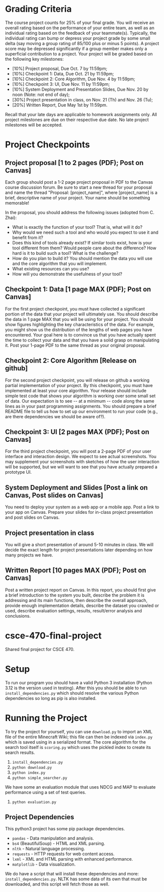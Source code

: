 # Grading Criteria
The course project counts for 25% of your final grade. You will receive an overall rating based on the performance of your entire team, as well as an individual rating based on the feedback of your teammate(s). Typically, the individual rating can bump or depress your project grade by some small delta (say moving a group rating of 85/100 plus or minus 5 points). A project score may be depressed significantly if a group member makes only a superficial contribution to a project. Your project will be graded based on the following key milestones:
- [10%] Project proposal, Due Oct. 7 by 11:59pm;
- [10%] Checkpoint 1: Data, Due Oct. 21 by 11:59pm;
- [10%] Checkpoint 2: Core Algorithm, Due Nov. 4 by 11:59pm;
- [10%] Checkpoint 3: UI, Due Nov. 11 by 11:59pm;
- [10%] System Deployment and Presentation Slides, Due Nov. 20 by noon (Note: not end of day);
- [30%] Project presentation in class, on Nov. 21 (Th) and Nov. 26 (Tu);
- [20%] Written Report, Due May 1st by 11:59pm.

Recall that your late days are applicable to homework assignments only. All project milestones
are due on their respective due date. No late project milestones will be accepted.

# Project Checkpoints
## Project proposal [1 to 2 pages (PDF); Post on Canvas]
Each group should post a 1-2 page project proposal in PDF to the Canvas course discussion forum. Be sure to start a new thread for your proposal and name the thread "Proposal: [project_name]", where [project_name] is a brief, descriptive name of your project. Your name
should be something memorable!

In the proposal, you should address the following issues (adopted from C. Zhai):
- What is exactly the function of your tool? That is, what will it do?
- Why would we need such a tool and who would you expect to use it and benefit from it?
- Does this kind of tools already exist? If similar tools exist, how is your tool different from them? Would people care about the difference? How hard is it to build such a tool? What is the challenge?
- How do you plan to build it? You should mention the data you will use and the core algorithm that you will implement.
- What existing resources can you use?
- How will you demonstrate the usefulness of your tool?

## Checkpoint 1: Data [1 page MAX (PDF); Post on Canvas]
For the first project checkpoint, you must have collected a significant portion of the data that your project will ultimately use. You should describe the data in 1 page MAX that you will be using for your project. You should show figures highlighting the key characteristics of the data. For example, you might show us the distribution of the lengths of web pages you have encountered. Your goal here is to convince us that you have actually spent the time to collect your data and that you have a solid grasp on manipulating it. Post your 1-page PDF to the same thread as your original proposal.

## Checkpoint 2: Core Algorithm [Release on github]
For the second project checkpoint, you will release on github a working partial implementation of your project. By this checkpoint, you must have implemented at least your core algorithm. Your release should include simple test code that shows your algorithm is working over some small set of data. Our expectation is to see -- at a minimum -- code along the same lines as in your past programming assignments. You should prepare a brief README file to tell us how to set up our environment to run your code (e.g., are there dependencies we should be aware of?).

## Checkpoint 3: UI [2 pages MAX (PDF); Post on Canvas]
For the third project checkpoint, you will post a 2-page PDF of your user interface and interaction design. We expect to see actual screenshots. You may supplement your screenshots with sketches of how the user interaction will be supported, but we will want to see that you have actually prepared a prototype UI.

## System Deployment and Slides [Post a link on Canvas, Post slides on Canvas]
You need to deploy your system as a web app or a mobile app. Post a link to your app on Canvas. Prepare your slides for in-class project presentation and post slides on Canvas.

## Project presentation in class
You will give a short presentation of around 5-10 minutes in class. We will decide the exact length for project presentations later depending on how many projects we have.

## Written Report [10 pages MAX (PDF); Post on Canvas]
Post a written project report on Canvas. In this report, you should first give a brief introduction to the system you built, describe the problem it is addressing and its main functions, then describe the overall approach, provide enough implementation details, describe the dataset you crawled or used, describe evaluation settings, results, result/error analysis and conclusions.


# csce-470-final-project
Shared final project for CSCE 470.

# Setup
To run our program you should have a valid Python 3 installation (Python 3.12 is the version used in testing). After this you should be able to run `install_dependencies.py` which should resolve the various Python dependencies so long as pip is also installed. 

# Running the Project
To try the project for yourself, you can use `download.py` to import an XML file of the entire Minecraft Wiki; this file can then be indexed via `index.py` which is saved using in a serialized format. The core algorithm for the search tool itself is `scoring.py` which uses the pickled index to create its search results.
1. `install_dependencies.py`
2. `python download.py`
3. `python index.py`
4. `python simple_searcher.py`

We have some an evaluation module that uses NDCG and MAP to evaluate performance using a set of test queries.
1. `python evaluation.py`

## Project Dependencies

This python3 project has some pip package dependencies. 

- `pandas` - Data manipulation and analysis.
- `bs4` (BeautifulSoup) - HTML and XML parsing.
- `nltk` - Natural language processing.
- `requests` - HTTP requests for web content access.
- `lxml` - XML and HTML parsing with enhanced performance.
- `matplotlib` - Data visualization.

We do have a script that will install these dependencies and more: `install_dependencies.py`. NLTK has some data of its own that must be downloaded, and this script will fetch those as well.
